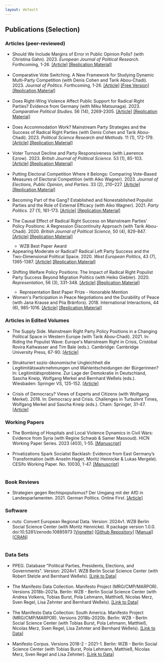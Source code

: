 ```yaml
---
layout: default
---
```


<h2 id="publs">Publications (Selection)</h2>

<h3 id="publs">Articles (peer-reviewed)</h3>
<ul>
    <li> Should We Include Margins of Error in Public Opinion Polls? (with Christina Gahn). 2023. <i>European Journal of Political Research</i>. Forthcoming, 1-26. <a href="http://doi.org/10.1111/1475-6765.12633" target="_blank" rel="noopener noreferrer">[Article]</a> <a href="https://doi.org/10.1111/1475-6765.12633" target="_blank" rel="noopener noreferrer">[Replication Material]</a> </li>
    <br>  
    <li> Comparative Vote Switching. A New Framework for Studying Dynamic Multi-Party Competition (with Denis Cohen and Tarik Abou-Chadi). 2023. <i>Journal of Politics</i>. Forthcoming, 1-26. <a href="https://www.journals.uchicago.edu/doi/abs/10.1086/726952?journalCode=jop" target="_blank" rel="noopener noreferrer">[Article]</a> <a href="https://denis-cohen.github.io/vote-switching/cohen_krause_abou-chadi_comparative_vote_switching-jop.pdf" target="_blank" rel="noopener noreferrer">[Free Version]</a> <a href="https://doi.org/10.7910/DVN/46UDEI" target="_blank" rel="noopener noreferrer">[Replication Material]</a> </li>
    <br>  
    <li> Does Right-Wing Violence Affect Public Support for Radical Right Parties? Evidence from Germany (with Miku Matsunaga). 2023. <i>Comparative Political Studies</i>. 56 (14), 2269-2305. <a href="https://doi.org/10.1177/00104140231169021" target="_blank" rel="noopener noreferrer">[Article]</a> <a href="https://dataverse.harvard.edu/dataset.xhtml?persistentId=doi:10.7910/DVN/V2WGQV" target="_blank" rel="noopener noreferrer">[Replication Material]</a> </li>
    <br>    
    <li> Does Accommodation Work? Mainstream Party Strategies and the Success of Radical Right Parties (with Denis Cohen and Tarik Abou-Chadi). 2023. <i>Political Science Research and Methods</i>. 11 (1), 172-179. <a href="https://doi.org/10.1017/psrm.2022.8" target="_blank" rel="noopener noreferrer">[Article]</a> <a href="https://dataverse.harvard.edu/dataset.xhtml?persistentId=doi:10.7910/DVN/GBWB8I" target="_blank" rel="noopener noreferrer">[Replication Material]</a> </li>
    <br>    
    <li>Voter Turnout Decline and Party Responsiveness (with Lawrence Ezrow). 2023. <i>British Journal of Political Science</i>. 53 (1), 85-103. <a href="https://doi.org/10.1017/S0007123421000673" target="_blank" rel="noopener noreferrer">[Article]</a> <a href="https://doi.org/10.7910/DVN/PQ63DN" target="_blank" rel="noopener noreferrer">[Replication Material]</a> </li><br>
    <li>Putting Electoral Competition Where it Belongs: Comparing Vote-Based Measures of Electoral Competition (with Aiko Wagner). 2023. <i>Journal of Elections, Public Opinion, and Parties</i>. 33 (2), 210–227. <a href="https://doi.org/10.1080/17457289.2020.1866584" target="_blank" rel="noopener noreferrer">[Article]</a> <a href="https://doi.org/10.7910/DVN/1LYGLD" target="_blank" rel="noopener noreferrer">[Replication Material]</a> </li><br>
    <li>Becoming Part of the Gang? Established and Nonestablished Populist Parties and the Role of External Efficacy (with Aiko Wagner). 2021. <i>Party Politics</i>. 27 (1), 161-173. <a href="https://doi.org/10.1177/1354068819839210" target="_blank" rel="noopener noreferrer">[Article]</a> <a href="https://github.com/krausewe/bpg" target="_blank" rel="noopener noreferrer">[Replication Material]</a> </li><br>
    <li>The Causal Effect of Radical Right Success on Mainstream Parties’ Policy Positions: A Regression Discontinuity Approach (with Tarik Abou-Chadi). 2020. <i>British Journal of Political Science</i>, 50 (4), 829-847.  <a href="https://doi.org/10.1017/S0007123418000029" target="_blank" rel="noopener noreferrer">[Article]</a> <a href="https://doi.org/10.7910/DVN/KYSD5S" target="_blank" rel="noopener noreferrer">[Replication Material]</a> </li>
        <ul>
            <li>WZB Best Paper Award</li>
        </ul>
    <li>Appearing Moderate or Radical? Radical Left Party Success and the Two-Dimensional Political Space. 2020. <i>West European Politics</i>, 43 (7), 1365-1387. <a href="https://doi.org/10.1080/01402382.2019.1672019" target="_blank" rel="noopener noreferrer">[Article]</a> <a href="https://doi.org/10.7910/DVN/XZEI7M" target="_blank" rel="noopener noreferrer">[Replication Material]</a> </li><br>
    <li>Shifting Welfare Policy Positions: The Impact of Radical Right Populist Party Success Beyond Migration Politics (with Heiko Giebler). 2020. <i>Representation</i>, 56 (3), 331-348. <a href="https://doi.org/10.1080/00344893.2019.1661871" target="_blank" rel="noopener noreferrer">[Article]</a> <a href="https://doi.org/10.7910/DVN/KUNWOP" target="_blank" rel="noopener noreferrer">[Replication Material]</a> 
    </li>
        <ul>
            <li>Representation Best Paper Prize - Honorable Mention</li>
        </ul>
    <li>Women's Participation in Peace Negotiations and the Durability of Peace (with Jana Krause and Piia Bränfors). 2018. International Interactions, 44 (6), 985-1016. <a href="https://doi.org/10.1080/03050629.2018.1492386" target="_blank" rel="noopener noreferrer">[Article]</a> <a href="https://doi.org/10.7910/DVN/LNMEXL" target="_blank" rel="noopener noreferrer">[Replication Material]</a> </li>        
</ul>
        
<h3 id="publs">Articles in Edited Volumes</h3>
<ul>
    <li>The Supply Side. Mainstream Right Party Policy Positions in a Changing Political Space in Western Europe (with Tarik Abou-Chadi). 2021. In: Riding the Populist Wave: Europe's Mainstream Right in Crisis, Cristóbal Rovira Kaltwasser and Tim Bale (eds.). Cambridge: Cambridge University Press, 67-90. <a href="https://doi.org/10.1017/9781009006866.004" target="_blank" rel="noopener noreferrer">[Article]</a></li><br>
    <li>Strukturiert sozio-ökonomische Ungleichheit die Legitimitätswahrnehmungen und Wahlentscheidungen der Bürgerinnen? In: Legitimitätsprobleme. Zur Lage der Demokratie in Deutschland, Sascha Kneip, Wolfgang Merkel and Bernhard Weßels (eds.). Wiesbaden: Springer VS, 125-152. <a href="https://link.springer.com/chapter/10.1007/978-3-658-29558-5_6" target="_blank" rel="noopener noreferrer">[Article]</a></li><br>
    <li>Crisis of Democracy? Views of Experts and Citizens (with Wolfgang Merkel). 2018. In: Democracy and Crisis. Challenges in Turbulent Times, Wolfgang Merkel and Sascha Kneip (eds.). Cham: Springer, 31-47. <a href="https://doi.org/10.1007/978-3-319-72559-8_2" target="_blank" rel="noopener noreferrer">[Article]</a></li>
</ul>

<h3 id="publs">Working Papers</h3>
<ul>
    <li>The Bombing of Hospitals and Local Violence Dynamics in Civil Wars: Evidence from Syria (with Regine Schwab & Samer Massoud). HiCN Working Paper Series. 2023 (403), 1-55. <a href="https://hicn.org/working-paper/403/" target="_blank" rel="noopener noreferrer">[Manuscript]</a></li><br>
    <li>Privatizations Spark Socialist Backlash: Evidence from East Germany’s Transformation (with Anselm Hager, Moritz Hennicke & Lukas Mergele). CESifo Working Paper. No. 10030, 1-47. <a href="https://www.cesifo.org/node/72211" target="_blank" rel="noopener noreferrer">[Manuscript]</a></li><br>
</ul>

<h3 id="publs">Book Reviews</h3>
<ul>
    <li>Strategien gegen Rechtspopulismus? Der Umgang mit der AfD in Landesparlamenten. 2021. German Politics. Online First. <a href="https://doi.org/10.1080/09644008.2021.1911073" target="_blank" rel="noopener noreferrer">[Article]</a></li>
</ul>

<h3 id="publs">Software</h3>
<ul>
    <li>nuts: Convert European Regional Data. Version: 2024v1. WZB Berlin Social Science Center (with Moritz Hennicke). R package version 1.0.0. doi:10.5281/zenodo.10885973 <a href="https://docs.ropensci.org/nuts/articles/nuts.html" target="_blank" rel="noopener noreferrer">[Vignette]</a> <a href="https://github.com/ropensci/nuts" target="_blank" rel="noopener noreferrer">[Github Repository]</a> <a href="https://cran.r-project.org/web/packages/nuts/nuts.pdf" target="_blank" rel="noopener noreferrer">[Manual]</a> <a href="https://cran.r-project.org/web/packages/nuts/" target="_blank" rel="noopener noreferrer">[CRAN]</a></li><br>
</ul>

<h3 id="publs">Data Sets</h3>
<ul>
    <li>PPEG. Database "Political Parties, Presidents, Elections, and Governments". Version: 2024v1. WZB Berlin Social Science Center (with Robert Stelzle and Bernhard Weßels). <a href="https://ppeg.wzb.eu/" target="_blank" rel="noopener noreferrer">[Link to Data]</a></li><br>
    <li>The Manifesto Data Collection. Manifesto Project (MRG/CMP/MARPOR). Versions 2018b-2021a. Berlin: WZB - Berlin Social Science Center (with Andrea Volkens, Tobias Burst, Pola Lehmann, Matthieß, Nicolas Merz, Sven Regel, Lisa Zehnter and Bernhard Weßels). <a href="https://doi.org/10.25522/manifesto.mpds.2021a" target="_blank" rel="noopener noreferrer">[Link to Data]</a></li><br>
    <li>The Manifesto Data Collection: South America. Manifesto Project (MRG/CMP/MARPOR). Versions 2018b-2020b. Berlin: WZB - Berlin Social Science Center (with Tobias Burst, Pola Lehmann, Matthieß, Nicolas Merz, Sven Regel, Lisa Zehnter and Bernhard Weßels). <a href="https://doi.org/10.25522/manifesto.mpdssa.2020b" target="_blank" rel="noopener noreferrer">[Link to Data]</a></li><br>
    <li>Manifesto Corpus. Versions 2018-2 - 2021-1. Berlin: WZB - Berlin Social Science Center (with Tobias Burst, Pola Lehmann,  Matthieß, Nicolas Merz, Sven Regel and Lisa Zehnter). <a href="https://manifesto-project.wzb.eu/information/documents/corpus" target="_blank" rel="noopener noreferrer">[Link to Data]</a></li>
</ul>